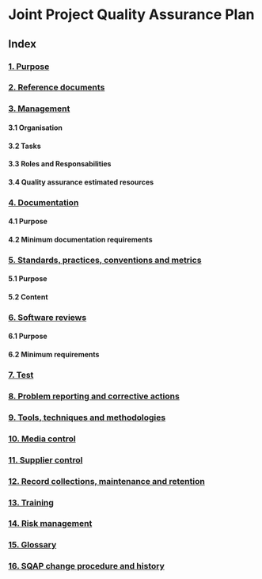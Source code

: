 # Joint Project Quality Assurance Plan

## Index
### [1. Purpose]()
### [2. Reference documents]()
### [3. Management]()
#### 3.1 Organisation
#### 3.2 Tasks
#### 3.3 Roles and Responsabilities
#### 3.4 Quality assurance estimated resources
### [4. Documentation]()
#### 4.1 Purpose
#### 4.2 Minimum documentation requirements
### [5. Standards, practices, conventions and metrics]()
#### 5.1 Purpose
#### 5.2 Content
### [6. Software  reviews]()
#### 6.1 Purpose
#### 6.2 Minimum requirements
### [7. Test]()
### [8. Problem reporting and corrective actions]()
### [9. Tools, techniques and methodologies]()
### [10. Media control]()
### [11. Supplier control]()
### [12. Record collections, maintenance and retention]()
### [13. Training]()
### [14. Risk management]()
### [15. Glossary]()
### [16. SQAP change procedure and history]()
